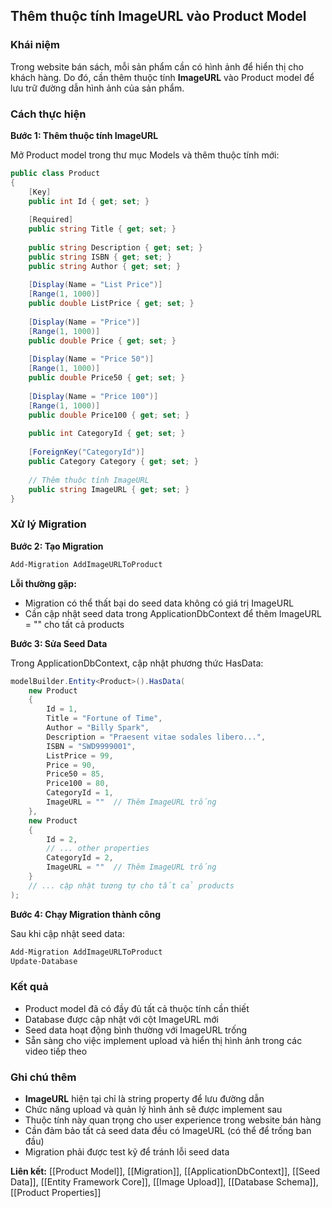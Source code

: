 ## Thêm thuộc tính ImageURL vào Product Model

### Khái niệm

Trong website bán sách, mỗi sản phẩm cần có hình ảnh để hiển thị cho khách hàng. Do đó, cần thêm thuộc tính **ImageURL** vào Product model để lưu trữ đường dẫn hình ảnh của sản phẩm.

### Cách thực hiện

**Bước 1: Thêm thuộc tính ImageURL**

Mở Product model trong thư mục Models và thêm thuộc tính mới:

```csharp
public class Product
{
    [Key]
    public int Id { get; set; }
    
    [Required]
    public string Title { get; set; }
    
    public string Description { get; set; }
    public string ISBN { get; set; }
    public string Author { get; set; }
    
    [Display(Name = "List Price")]
    [Range(1, 1000)]
    public double ListPrice { get; set; }
    
    [Display(Name = "Price")]
    [Range(1, 1000)]
    public double Price { get; set; }
    
    [Display(Name = "Price 50")]
    [Range(1, 1000)]
    public double Price50 { get; set; }
    
    [Display(Name = "Price 100")]
    [Range(1, 1000)]
    public double Price100 { get; set; }
    
    public int CategoryId { get; set; }
    
    [ForeignKey("CategoryId")]
    public Category Category { get; set; }
    
    // Thêm thuộc tính ImageURL
    public string ImageURL { get; set; }
}
```


### Xử lý Migration

**Bước 2: Tạo Migration**

```bash
Add-Migration AddImageURLToProduct
```

**Lỗi thường gặp:**

- Migration có thể thất bại do seed data không có giá trị ImageURL
- Cần cập nhật seed data trong ApplicationDbContext để thêm ImageURL = "" cho tất cả products

**Bước 3: Sửa Seed Data**

Trong ApplicationDbContext, cập nhật phương thức HasData:

```csharp
modelBuilder.Entity<Product>().HasData(
    new Product
    {
        Id = 1,
        Title = "Fortune of Time",
        Author = "Billy Spark",
        Description = "Praesent vitae sodales libero...",
        ISBN = "SWD9999001",
        ListPrice = 99,
        Price = 90,
        Price50 = 85,
        Price100 = 80,
        CategoryId = 1,
        ImageURL = ""  // Thêm ImageURL trống
    },
    new Product
    {
        Id = 2,
        // ... other properties
        CategoryId = 2,
        ImageURL = ""  // Thêm ImageURL trống
    }
    // ... cập nhật tương tự cho tất cả products
);
```

**Bước 4: Chạy Migration thành công**

Sau khi cập nhật seed data:

```bash
Add-Migration AddImageURLToProduct
Update-Database
```


### Kết quả

- Product model đã có đầy đủ tất cả thuộc tính cần thiết
- Database được cập nhật với cột ImageURL mới
- Seed data hoạt động bình thường với ImageURL trống
- Sẵn sàng cho việc implement upload và hiển thị hình ảnh trong các video tiếp theo


### Ghi chú thêm

- **ImageURL** hiện tại chỉ là string property để lưu đường dẫn
- Chức năng upload và quản lý hình ảnh sẽ được implement sau
- Thuộc tính này quan trọng cho user experience trong website bán hàng
- Cần đảm bảo tất cả seed data đều có ImageURL (có thể để trống ban đầu)
- Migration phải được test kỹ để tránh lỗi seed data

**Liên kết:** [[Product Model]], [[Migration]], [[ApplicationDbContext]], [[Seed Data]], [[Entity Framework Core]], [[Image Upload]], [[Database Schema]], [[Product Properties]]

